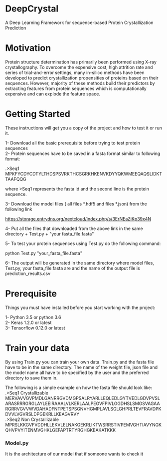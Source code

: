 # DeepCrystal
A Deep Learning Framework for sequence-based Protein Crystallization Prediction

# Motivation

Protein structure determination has primarily been performed using X-ray crystallography. To overcome the expensive cost, high attrition rate and series of trial-and-error settings, many in-silico methods have been developed to predict crystallization propensities of proteins based on their sequences. However, majority of these methods build their predictors by extracting features from protein sequences which is computationally expensive and can explode the feature space.

# Getting Started

These instructions will get you a copy of the project and how to test it or run it.

1- Download all the basic prerequisite before trying to test protein sequences <br />
2- Protein sequences have to be saved in a fasta format similar to following format: <br />

   .>Seq1 <br />
   MPKFYCDYCDTYLTHDSPSVRKTHCSGRKHKENVKDYYQKWMEEQAQSLIDKTTAAFQQG <br />

where >Seq1 represents the fasta id and the second line is the protein sequence. <br />

3- Download the model files ( all files *.hdf5 and files *.json) from the following link <br />

https://storage.entrydns.org/nextcloud/index.php/s/3ErNEaZiKp39x4N <br />

4- Put all the files that downloaded from the above link in the same directory + Test.py + "your fasta_file.fasta" <br />

5- To test your protein sequences using Test.py do the following command: <br />

python Test.py "your_fasta_file.fasta" <br />

6- The output will be generated in the same directory where model files, Test.py, your fasta_file.fasta are and the name of the output file is prediction_results.csv <br />


# Prerequisite

Things you must have installed before you start working with the project:

 1- Python 3.5 or python 3.6 <br />
 2- Keras 1.2.0 or latest <br />
 3- Tensorflow 0.12.0 or latest

# Train your data
By using Train.py you can train your own data. Train.py and the fasta file have to be in the same directory. The name of the weight file, json file and the model name all have to be specified by the user and the preferred directory to save them in. <br />

The following is a simple example on how the fasta file should look like: <br />
   .>Seq1 Crystallizable <br />
    MERVAVVGVPMDLGANRRGVDMGPSALRYARLLEQLEDLGYTVEDLGDVPVSLARASRRRGRGLAYLEEIRAAALVLKERLAALPEGVFPIVLGGDHSLSMGSVAGAARGRRVGVVWVDAHADFNTPETSPSGNVHGMPLAVLSGLGHPRLTEVFRAVDPKDVVLVGVRSLDPGEKRLLKEAGVRVY <br />
   .>Seq2 Non Crystallizable <br />
    MPRSLKKGVFVDDHLLEKVLELNAKGEKRLIKTWSRRSTIVPEMVGHTIAVYNGKQHVPVYITENMVGHKLGEFAPTRTYRGHGKEAKATKKK <br />

### Model.py
It is the architecture of our model that if someone wants to check it


